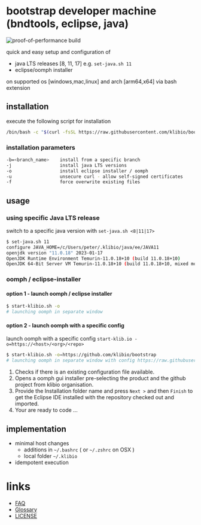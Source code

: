 # bootstrap developer machine (bndtools, eclipse, java)

![proof-of-performance build](https://github.com/klibio/bootstrap/actions/workflows/pop.yml/badge.svg)

quick and easy setup and configuration of 

* java LTS releases [8, 11, 17] e.g. `set-java.sh 11`
* eclipse/oomph installer 

on supported os [windows,mac,linux] and arch [arm64,x64] via bash extension

## installation
execute the following script for installation

```bash
/bin/bash -c "$(curl -fsSL https://raw.githubusercontent.com/klibio/bootstrap/main/install-klibio.sh)" bash -j -o
```
### installation parameters
```bash
-b=<branch_name>    install from a specific branch
-j                  install java LTS versions
-o                  install eclipse installer / oomph
-u                  unsecure curl - allow self-signed certificates
-f                  force overwrite existing files
```
## usage
### using specific Java LTS release

switch to a specific java version with `set-java.sh <8|11|17>`
```bash
$ set-java.sh 11
configure JAVA_HOME=/c/Users/peter/.klibio/java/ee/JAVA11
openjdk version "11.0.18" 2023-01-17
OpenJDK Runtime Environment Temurin-11.0.18+10 (build 11.0.18+10)
OpenJDK 64-Bit Server VM Temurin-11.0.18+10 (build 11.0.18+10, mixed mode)
```
### oomph / eclipse-installer

#### **option 1** - launch oomph / eclipse installer

```bash
$ start-klibio.sh -o
# launching oomph in separate window
```

#### **option 2** - launch oomph with a specific config

launch oomph with a specific config `start-klib.io -o=https://<host>/<org>/<repo>`
```bash
$ start-klibio.sh -o=https://github.com/klibio/bootstrap
# launching oomph in separate window with config https://raw.githubusercontent.com/klibio/bootstrap/feature/x/oomph/config/cfg_github.com_klibio_bootstrap.setup
```
1. Checks if there is an existing configuration file available.
2. Opens a oomph gui installer pre-selecting the product and the github project from klibio organisation.
3. Provide the Installation folder name and press `Next >` and then `Finish` to get the Eclipse IDE installed with the repository checked out and imported. 
4. Your are ready to code ...

## implementation 
* minimal host changes
    * additions in `~/.bashrc` ( or `~/.zshrc` on OSX )
    * local folder `~/.klibio`
* idempotent execution

# links

* [FAQ](doc/FAQ.md)
* [Glossary](doc/glossary.md)
* [LICENSE](LICENSE)